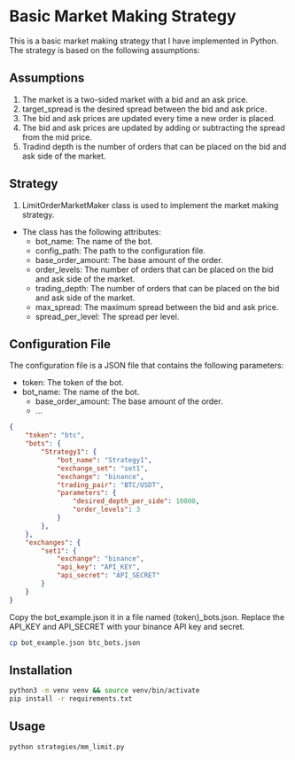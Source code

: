 # Basic Market Making Strategy
This is a basic market making strategy that I have implemented in Python. The strategy is based on the following assumptions:

## Assumptions
1. The market is a two-sided market with a bid and an ask price.
2. target_spread is the desired spread between the bid and ask price.
3. The bid and ask prices are updated every time a new order is placed.
4. The bid and ask prices are updated by adding or subtracting the spread from the mid price.
5. Tradind depth is the number of orders that can be placed on the bid and ask side of the market.

## Strategy
1. LimitOrderMarketMaker class is used to implement the market making strategy.
- The class has the following attributes:
  - bot_name: The name of the bot.
  - config_path: The path to the configuration file.
  - base_order_amount: The base amount of the order.
  - order_levels: The number of orders that can be placed on the bid and ask side of the market.
  - trading_depth: The number of orders that can be placed on the bid and ask side of the market.
  - max_spread: The maximum spread between the bid and ask price.
  - spread_per_level: The spread per level.


## Configuration File
The configuration file is a JSON file that contains the following parameters:
- token: The token of the bot.
- bot_name: The name of the bot.
  - base_order_amount: The base amount of the order.
  - ...

```json
{
    "token": "btc",
    "bots": {
        "Strategy1": {
            "bot_name": "Strategy1",
            "exchange_set": "set1",
            "exchange": "binance",
            "trading_pair": "BTC/USDT",
            "parameters": {
                "desired_depth_per_side": 10000,
                "order_levels": 3
            }
        },
    },
    "exchanges": {
        "set1": {
            "exchange": "binance",
            "api_key": "API_KEY",
            "api_secret": "API_SECRET"
        }
    }
}
```

Copy the bot_example.json it in a file named {token}_bots.json. Replace the API_KEY and API_SECRET with your binance API key and secret.
``` bash
cp bot_example.json btc_bots.json
```

## Installation
``` bash
python3 -m venv venv && source venv/bin/activate
pip install -r requirements.txt
```

## Usage
``` bash
python strategies/mm_limit.py
```

